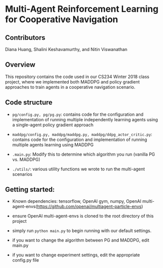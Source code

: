 # Multi-Agent Reinforcement Learning for Cooperative Navigation

## Contributors
Diana Huang, Shalini Keshavamurthy, and Nitin Viswanathan

## Overview
This repository contains the code used in our CS234 Winter 2018 class project, where we implemented both MADDPG and policy gradient approaches to train agents in a cooperative navigation scenario.

## Code structure

- `pg/config.py, pg/pg.py`: contains code for the configuration and implementation of running multiple independently learning agents using a single-agent policy gradient approach

- `maddpg/config.py, maddpg/maddpg.py, maddpg/ddpg_actor_critic.py`: contains code for the configuration and implementation of running multiple agents learning using MADDPG

- `.main.py`: Modify this to determine which algorithm you run (vanilla PG vs. MADDPG)

- `./utils/`: various utility functions we wrote to run the multi-agent scenarios
    
## Getting started:
- Known dependencies: tensorflow, OpenAI gym, numpy, OpenAI multi-agent-envs(https://github.com/openai/multiagent-particle-envs)

- ensure OpenAI multi-agent-envs is cloned to the root directory of this project

- simply run `python main.py` to begin running with our default settings.

- if you want to change the algorithm between PG and MADDPG, edit main.py

- if you want to change experiment settings, edit the appropriate config.py file
